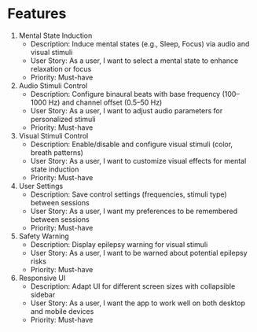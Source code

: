 # Features
1. Mental State Induction
   - Description: Induce mental states (e.g., Sleep, Focus) via audio and visual stimuli
   - User Story: As a user, I want to select a mental state to enhance relaxation or focus
   - Priority: Must-have
2. Audio Stimuli Control
   - Description: Configure binaural beats with base frequency (100–1000 Hz) and channel offset (0.5–50 Hz)
   - User Story: As a user, I want to adjust audio parameters for personalized stimuli
   - Priority: Must-have
3. Visual Stimuli Control
   - Description: Enable/disable and configure visual stimuli (color, breath patterns)
   - User Story: As a user, I want to customize visual effects for mental state induction
   - Priority: Must-have
4. User Settings
   - Description: Save control settings (frequencies, stimuli type) between sessions
   - User Story: As a user, I want my preferences to be remembered between sessions
   - Priority: Must-have
5. Safety Warning
   - Description: Display epilepsy warning for visual stimuli
   - User Story: As a user, I want to be warned about potential epilepsy risks
   - Priority: Must-have
6. Responsive UI
   - Description: Adapt UI for different screen sizes with collapsible sidebar
   - User Story: As a user, I want the app to work well on both desktop and mobile devices
   - Priority: Must-have